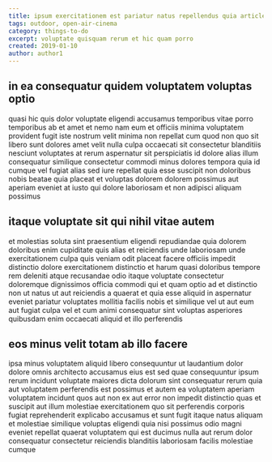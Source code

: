 ```yaml
---
title: ipsum exercitationem est pariatur natus repellendus quia article 9480
tags: outdoor, open-air-cinema
category: things-to-do
excerpt: voluptate quisquam rerum et hic quam porro
created: 2019-01-10
author: author1
---
```


## in ea consequatur quidem voluptatem voluptas optio

quasi hic quis dolor voluptate eligendi accusamus temporibus vitae porro temporibus ab et amet et nemo nam eum et officiis minima voluptatem provident fugit iste nostrum velit minima non repellat cum quod non quo sit libero sunt dolores amet velit nulla culpa occaecati sit consectetur blanditiis nesciunt voluptates at rerum aspernatur sit perspiciatis id dolore alias illum consequatur similique consectetur commodi minus dolores tempora quia id cumque vel fugiat alias sed iure repellat quia esse suscipit non doloribus nobis beatae quia placeat et voluptas dolorem dolorem possimus aut aperiam eveniet at iusto qui dolore laboriosam et non adipisci aliquam possimus

## itaque voluptate sit qui nihil vitae autem

et molestias soluta sint praesentium eligendi repudiandae quia dolorem doloribus enim cupiditate quis alias et reiciendis unde laboriosam unde exercitationem culpa quis veniam odit placeat facere officiis impedit distinctio dolore exercitationem distinctio et harum quasi doloribus tempore rem deleniti atque recusandae odio itaque voluptate consectetur doloremque dignissimos officia commodi qui et quam optio ad et distinctio non ut natus ut aut reiciendis a quaerat et quia esse aliquid in aspernatur eveniet pariatur voluptates mollitia facilis nobis et similique vel ut aut eum aut fugiat culpa vel et cum animi consequatur sint voluptas asperiores quibusdam enim occaecati aliquid et illo perferendis

## eos minus velit totam ab illo facere

ipsa minus voluptatem aliquid libero consequuntur ut laudantium dolor dolore omnis architecto accusamus eius est sed quae consequuntur ipsum rerum incidunt voluptate maiores dicta dolorum sint consequatur rerum quia aut voluptatem perferendis est possimus et autem ea voluptatem aperiam voluptatem incidunt quos aut non ex aut error non impedit distinctio quas et suscipit aut illum molestiae exercitationem quo sit perferendis corporis fugiat reprehenderit explicabo accusamus et sunt fugit itaque natus aliquam et molestiae similique voluptas eligendi quia nisi possimus odio magni eveniet repellat quaerat voluptatem qui est ducimus nulla aut rerum dolor consequatur consectetur reiciendis blanditiis laboriosam facilis molestiae cumque
